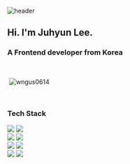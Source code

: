 
![header](https://capsule-render.vercel.app/api?type=waving&color=timeGradient&text=Hi,%20Juhyun's%20GitHub%20👋&animation=twinkling&fontSize=35&fontAlignY=40&fontAlign=70&height=250)

## Hi. I'm Juhyun Lee.
### A Frontend developer from Korea
<br/>
<div>
<p> <img align="center" src="https://github-readme-stats.vercel.app/api?username=wngus0614&show_icons=true&theme=dark&locale=en" alt="wngus0614" /></p>
</div>

<br/>
<div>
<h3>Tech Stack</h3>
<img src="https://img.shields.io/badge/html5-E34F26?style=for-the-badge&logo=html5&logoColor=white">
<img src="https://img.shields.io/badge/css3-1572B6?style=for-the-badge&logo=css3&logoColor=white">
<br/>
<img src="https://img.shields.io/badge/JAVA-3394D7?style=for-the-badge&logoColor=white">
<img src="https://img.shields.io/badge/React-61DAFB?style=for-the-badge&logo=React&logoColor=white">
<br/>
<img src="https://img.shields.io/badge/javascript-F7DF1E?style=for-the-badge&logo=javascript&logoColor=white">
<img src="https://img.shields.io/badge/typescript-3178C6?style=for-the-badge&logo=typescript&logoColor=white">
<br/>
<img src="https://img.shields.io/badge/node.js-339933?style=for-the-badge&logo=node.js&logoColor=white">
<img src="https://img.shields.io/badge/Firebase-FFCA28?style=for-the-badge&logo=Firebase&logoColor=white">
</div>
